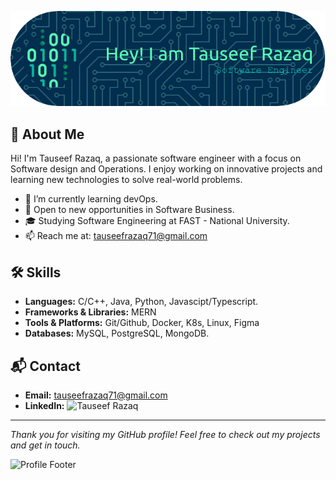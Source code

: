 ![Header](./header-image.png)

## 👋 About Me

Hi! I'm Tauseef Razaq, a passionate software engineer with a focus on Software design and Operations. I enjoy working on innovative projects and learning new technologies to solve real-world problems.

- 🌱 I’m currently learning devOps.
- 💼 Open to new opportunities in Software Business.
- 🎓 Studying Software Engineering at FAST - National University.
- 📫 Reach me at: tauseefrazaq71@gmail.com

## 🛠️ Skills

- **Languages:** C/C++, Java, Python, Javascipt/Typescript. 
- **Frameworks & Libraries:** MERN
- **Tools & Platforms:** Git/Github, Docker, K8s, Linux, Figma
- **Databases:** MySQL, PostgreSQL, MongoDB.

## 📬 Contact

- **Email:** tauseefrazaq71@gmail.com
- **LinkedIn:** ![Tauseef Razaq](https://www.linkedin.com/in/tauseef-razaq-59b284253)

---

*Thank you for visiting my GitHub profile! Feel free to check out my projects and get in touch.*

![Profile Footer](https://res.cloudinary.com/practicaldev/image/fetch/s--SgtWAuEf--/c_limit%2Cf_auto%2Cfl_progressive%2Cq_66%2Cw_800/https://dev-to-uploads.s3.amazonaws.com/uploads/articles/l3r5prll4cepvk5etgbd.gif)
